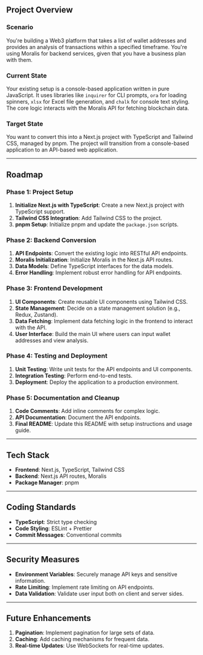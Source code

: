 ## Project Overview

### Scenario

You're building a Web3 platform that takes a list of wallet addresses and provides an analysis of transactions within a specified timeframe. You're using Moralis for backend services, given that you have a business plan with them.

### Current State

Your existing setup is a console-based application written in pure JavaScript. It uses libraries like `inquirer` for CLI prompts, `ora` for loading spinners, `xlsx` for Excel file generation, and `chalk` for console text styling. The core logic interacts with the Moralis API for fetching blockchain data.

### Target State

You want to convert this into a Next.js project with TypeScript and Tailwind CSS, managed by pnpm. The project will transition from a console-based application to an API-based web application.

---

## Roadmap

### Phase 1: Project Setup

1. **Initialize Next.js with TypeScript**: Create a new Next.js project with TypeScript support.
2. **Tailwind CSS Integration**: Add Tailwind CSS to the project.
3. **pnpm Setup**: Initialize pnpm and update the `package.json` scripts.

### Phase 2: Backend Conversion

1. **API Endpoints**: Convert the existing logic into RESTful API endpoints.
2. **Moralis Initialization**: Initialize Moralis in the Next.js API routes.
3. **Data Models**: Define TypeScript interfaces for the data models.
4. **Error Handling**: Implement robust error handling for API endpoints.

### Phase 3: Frontend Development

1. **UI Components**: Create reusable UI components using Tailwind CSS.
2. **State Management**: Decide on a state management solution (e.g., Redux, Zustand).
3. **Data Fetching**: Implement data fetching logic in the frontend to interact with the API.
4. **User Interface**: Build the main UI where users can input wallet addresses and view analysis.

### Phase 4: Testing and Deployment

1. **Unit Testing**: Write unit tests for the API endpoints and UI components.
2. **Integration Testing**: Perform end-to-end tests.
3. **Deployment**: Deploy the application to a production environment.

### Phase 5: Documentation and Cleanup

1. **Code Comments**: Add inline comments for complex logic.
2. **API Documentation**: Document the API endpoints.
3. **Final README**: Update this README with setup instructions and usage guide.

---

## Tech Stack

- **Frontend**: Next.js, TypeScript, Tailwind CSS
- **Backend**: Next.js API routes, Moralis
- **Package Manager**: pnpm

---

## Coding Standards

- **TypeScript**: Strict type checking
- **Code Styling**: ESLint + Prettier
- **Commit Messages**: Conventional commits

---

## Security Measures

- **Environment Variables**: Securely manage API keys and sensitive information.
- **Rate Limiting**: Implement rate limiting on API endpoints.
- **Data Validation**: Validate user input both on client and server sides.

---

## Future Enhancements

1. **Pagination**: Implement pagination for large sets of data.
2. **Caching**: Add caching mechanisms for frequent data.
3. **Real-time Updates**: Use WebSockets for real-time updates.

